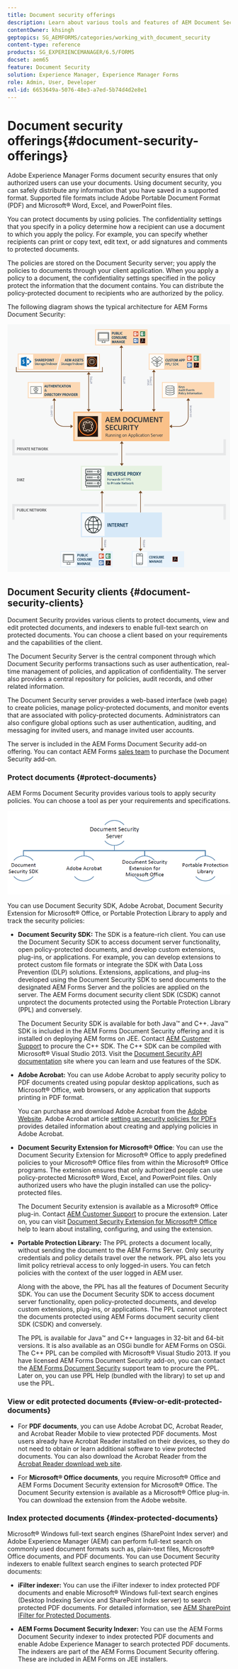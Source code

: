 ```yaml
---
title: Document security offerings
description: Learn about various tools and features of AEM Document Security.
contentOwner: khsingh
geptopics: SG_AEMFORMS/categories/working_with_document_security
content-type: reference
products: SG_EXPERIENCEMANAGER/6.5/FORMS
docset: aem65
feature: Document Security
solution: Experience Manager, Experience Manager Forms
role: Admin, User, Developer
exl-id: 6653649a-5076-48e3-a7ed-5b74d4d2e8e1
---
```

# Document security offerings{#document-security-offerings}

Adobe Experience Manager Forms document security ensures that only authorized users can use your documents. Using document security, you can safely distribute any information that you have saved in a supported format. Supported file formats include Adobe Portable Document Format (PDF) and Microsoft&reg; Word, Excel, and PowerPoint files.

You can protect documents by using policies. The confidentiality settings that you specify in a policy determine how a recipient can use a document to which you apply the policy. For example, you can specify whether recipients can print or copy text, edit text, or add signatures and comments to protected documents.

The policies are stored on the Document Security server; you apply the policies to documents through your client application. When you apply a policy to a document, the confidentiality settings specified in the policy protect the information that the document contains. You can distribute the policy-protected document to recipients who are authorized by the policy.

The following diagram shows the typical architecture for AEM Forms Document Security:

![Document Security - Recommended architecture](do-not-localize/document_security_architecture.png) 

## Document Security clients {#document-security-clients}

Document Security provides various clients to protect documents, view and edit protected documents, and indexers to enable full-text search on protected documents. You can choose a client based on your requirements and the capabilities of the client.

The Document Security Server is the central component through which Document Security performs transactions such as user authentication, real-time management of policies, and application of confidentiality. The server also provides a central repository for policies, audit records, and other related information.

The Document Security server provides a web-based interface (web page) to create policies, manage policy-protected documents, and monitor events that are associated with policy-protected documents. Administrators can also configure global options such as user authentication, auditing, and messaging for invited users, and manage invited user accounts.

The server is included in the AEM Forms Document Security add-on offering. You can contact AEM Forms [sales team](https://business.adobe.com/request-consultation/experience-cloud.html?s_osc=70114000002JNwKAAW&s_iid=70114000002JHs3AAG) to purchase the Document Security add-on.

### Protect documents {#protect-documents}

AEM Forms Document Security provides various tools to apply security policies. You can choose a tool as per your requirements and specifications.

![document-security-offerings](assets/document-security-offerings.png)

You can use Document Security SDK, Adobe Acrobat, Document Security Extension for Microsoft&reg; Office, or Portable Protection Library to apply and track the security policies:

* **Document Security SDK:** The SDK is a feature-rich client. You can use the Document Security SDK to access document server functionality, open policy-protected documents, and develop custom extensions, plug-ins, or applications. For example, you can develop extensions to protect custom file formats or integrate the SDK with Data Loss Prevention (DLP) solutions. Extensions, applications, and plug-ins developed using the Document Security SDK to send documents to the designated AEM Forms Server and the policies are applied on the server. The AEM Forms document security client SDK (CSDK) cannot unprotect the documents protected using the Portable Protection Library (PPL) and conversely.  
  
  The Document Security SDK is available for both Java&trade; and C++. Java&trade; SDK is included in the AEM Forms Document Security offering and it is installed on deploying AEM forms on JEE. Contact [AEM Customer Support](https://experienceleague.adobe.com/?support-solution=General&support-tab=home#support) to procure the C++ SDK. The C++ SDK can be compiled with Microsoft&reg; Visual Studio 2013. Visit the [Document Security API documentation](https://help.adobe.com/en_US/livecycle/11.0/Services/WS92d06802c76abadb76c48dfe12dbeb3e281-7ff0.2.html) site where you can learn and use features of the SDK.

* **Adobe Acrobat:** You can use Adobe Acrobat to apply security policy to PDF documents created using popular desktop applications, such as Microsoft&reg; Office, web browsers, or any application that supports printing in PDF format.  
  
  You can purchase and download Adobe Acrobat from the [Adobe Website](https://www.adobe.com/acrobat/free-trial-download.html). Adobe Acrobat article [setting up security policies for PDFs](https://helpx.adobe.com/acrobat/using/setting-security-policies-pdfs.html) provides detailed information about creating and applying policies in Adobe Acrobat.

* **Document Security Extension for Microsoft&reg; Office**: You can use the Document Security Extension for Microsoft&reg; Office to apply predefined policies to your Microsoft&reg; Office files from within the Microsoft&reg; Office programs. The extension ensures that only authorized people can use policy-protected Microsoft&reg; Word, Excel, and PowerPoint files. Only authorized users who have the plugin installed can use the policy-protected files.
  
  The Document Security extension is available as a Microsoft&reg; Office plug-in. Contact [AEM Customer Support](https://helpx.adobe.com/ca/marketing-cloud/contact-support.html) to procure the extension. Later on, you can visit [Document Security Extension for Microsoft&reg; Office](https://experienceleague.adobe.com/docs/experience-manager-document-security/using/download-installer.html?lang=en) help to learn about installing, configuring, and using the extension.

* **Portable Protection Library:** The PPL protects a document locally, without sending the document to the AEM Forms Server. Only security credentials and policy details travel over the network. PPL also lets you limit policy retrieval access to only logged-in users. You can fetch policies with the context of the user logged in AEM user.  
  
  Along with the above, the PPL has all the features of Document Security SDK. You can use the Document Security SDK to access document server functionality, open policy-protected documents, and develop custom extensions, plug-ins, or applications. The PPL cannot unprotect the documents protected using AEM Forms document security client SDK (CSDK) and conversely.  
  
  The PPL is available for Java&trade; and C++ languages in 32-bit and 64-bit versions. It is also available as an OSGi bundle for AEM Forms on OSGi. The C++ PPL can be compiled with Microsoft&reg; Visual Studio 2013. If you have licensed AEM Forms Document Security add-on, you can contact the [AEM Forms Document Security](https://experienceleague.adobe.com/?support-solution=General&support-tab=home#support) support team to procure the PPL. Later on, you can use PPL Help (bundled with the library) to set up and use the PPL.

### View or edit protected documents {#view-or-edit-protected-documents}

* For **PDF documents**, you can use Adobe Acrobat DC, Acrobat Reader, and Acrobat Reader Mobile to view protected PDF documents. Most users already have Acrobat Reader installed on their devices, so they do not need to obtain or learn additional software to view protected documents. You can also download the Acrobat Reader from the [Acrobat Reader download web site](https://get.adobe.com/reader/).

* For **Microsoft&reg; Office documents**, you require Microsoft&reg; Office and AEM Forms Document Security extension for Microsoft&reg; Office. The Document Security extension is available as a Microsoft&reg; Office plug-in. You can download the extension from the Adobe website.

### Index protected documents {#index-protected-documents}

Microsoft&reg; Windows full-text search engines (SharePoint Index server) and Adobe Experience Manager (AEM) can perform full-text search on commonly used document formats such as, plain-text files, Microsoft&reg; Office documents, and PDF documents. You can use Document Security indexers to enable fulltext search engines to search protected PDF documents:

* **iFilter indexer:** You can use the iFilter indexer to index protected PDF documents and enable Microsoft&reg; Windows full-text search engines (Desktop Indexing Service and SharePoint Index server) to search protected PDF documents. For detailed information, see [AEM SharePoint IFilter for Protected Documents](assets/sharepoint-ifilter-doc-security.pdf).  

* **AEM Forms Document Security Indexer:** You can use the AEM Forms Document Security indexer to index protected PDF documents and enable Adobe Experience Manager to search protected PDF documents. The indexers are part of the AEM Forms Document Security offering. These are included in AEM Forms on JEE installers.
